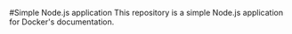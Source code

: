 #Simple Node.js application
This repository is a simple Node.js application for Docker's documentation.